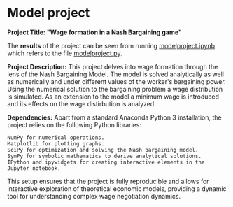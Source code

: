# Model project

**Project Title: "Wage formation in a Nash Bargaining game"**

The **results** of the project can be seen from running [modelproject.ipynb](modelproject.ipynb) which refers to the file [modelproject.py](modelproject.py).

**Project Description:**
This project delves into wage formation through the lens of the Nash Bargaining Model. The model is solved analytically as well as numerically and under different values of the worker's bargaining power. Using the numerical solution to the bargaining problem a wage distribution is simulated. As an extension to the model a minimum wage is introduced and its effects on the wage distirbution is analyzed. 

**Dependencies:**
Apart from a standard Anaconda Python 3 installation, the project relies on the following Python libraries:

    NumPy for numerical operations.
    Matplotlib for plotting graphs.
    SciPy for optimization and solving the Nash bargaining model.
    SymPy for symbolic mathematics to derive analytical solutions.
    IPython and ipywidgets for creating interactive elements in the Jupyter notebook.

This setup ensures that the project is fully reproducible and allows for interactive exploration of theoretical economic models, providing a dynamic tool for understanding complex wage negotiation dynamics.